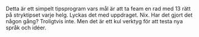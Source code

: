 Detta är ett simpelt tipsprogram vars mål är att ta feam en rad med 13 rätt på stryktipset varje helg. Lyckas det med uppdraget. Nix. Har det gjort det någon gång? Troligtvis inte. Men det är ett kul verktyg för att testa nya språk och idéer. 
